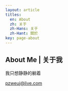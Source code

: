 ```yaml
---
layout: article
titles:
  en: About
  zh: 关于
  zh-Hans: 关于
  zh-Hant: 關於
key: page-about
---
```


## About Me | 关于我

我只想静静的躺着

[pzweuj@live.com](mailto:pzweuj@live.com)